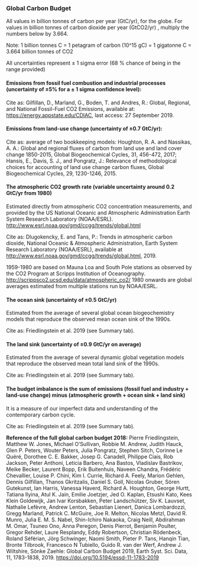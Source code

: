 ### Global Carbon Budget

All values in billion tonnes of carbon per year (GtC/yr), for the globe. For values in billion tonnes of carbon dioxide per year (GtCO2/yr) , multiply the numbers below by 3.664.

Note: 1 billion tonnes C = 1 petagram of carbon (10^15 gC) = 1 gigatonne C = 3.664 billion tonnes of CO2

All uncertainties represent ± 1 sigma error (68 % chance of being in the range provided)

#### Emissions from fossil fuel combustion and industrial processes (uncertainty of ±5% for a ± 1 sigma confidence level):

Cite as: Gilfillan, D., Marland, G., Boden, T. and Andres, R.: Global, Regional, and National Fossil-Fuel CO2 Emissions, available at: https://energy.appstate.edu/CDIAC, last access: 27 September 2019.

#### Emissions from land-use change (uncertainty of ±0.7 GtC/yr):

Cite as: average of two bookkeeping models: Houghton, R. A. and Nassikas, A. A.: Global and regional fluxes of carbon from land use and land cover change 1850-2015, Global Biogeochemical Cycles, 31, 456-472, 2017;  Hansis, E., Davis, S. J., and Pongratz, J.: Relevance of methodological choices for accounting of land use change carbon fluxes, Global Biogeochemical Cycles, 29, 1230-1246, 2015.

####  The atmospheric CO2 growth rate (variable uncertainty around 0.2 GtC/yr from 1980)

Estimated directly from atmospheric CO2 concentration measurements, and provided by the US National Oceanic and Atmospheric Administration Earth System Research Laboratory (NOAA/ESRL).  http://www.esrl.noaa.gov/gmd/ccgg/trends/global.html

Cite as: Dlugokencky, E. and Tans, P.: Trends in atmospheric carbon dioxide, National Oceanic & Atmospheric Administration, Earth System Research Laboratory (NOAA/ESRL), available at http://www.esrl.noaa.gov/gmd/ccgg/trends/global.html, 2019.

1959-1980 are based on Mauna Loa and South Pole stations as observed by the CO2 Program at Scripps Institution of Oceanography. http://scrippsco2.ucsd.edu/data/atmospheric_co2/
1980 onwards are global averages estimated from multiple stations run by NOAA/ESRL.

#### The ocean sink (uncertainty of ±0.5 GtC/yr)

Estimated from the average of several global ocean biogeochemistry models that reproduce the observed mean ocean sink of the 1990s.

Cite as: Friedlingstein et al. 2019 (see Summary tab).

#### The land sink (uncertainty of ±0.9 GtC/yr on average)
Estimated from the average of several dynamic global vegetation models that reproduce the observed mean total land sink of the 1990s.

Cite as: Friedlingstein et al. 2019 (see Summary tab).

#### The budget imbalance is the sum of emissions (fossil fuel and industry + land-use change) minus (atmospheric growth + ocean sink + land sink)

It is a measure of our imperfect data and understanding of the contemporary carbon cycle.

Cite as: Friedlingstein et al. 2019 (see Summary tab).


**Reference of the full global carbon budget 2018:** Pierre Friedlingstein, Matthew W. Jones, Michael O’Sullivan, Robbie M. Andrew, Judith Hauck, Glen P. Peters, Wouter Peters, Julia Pongratz, Stephen Sitch, Corinne Le Quéré, Dorothee C. E. Bakker, Josep G. Canadell, Philippe Ciais, Rob Jackson, Peter  Anthoni, Leticia Barbero, Ana Bastos, Vladislav Bastrikov, Meike Becker, Laurent Bopp, Erik Buitenhuis, Naveen Chandra, Frédéric Chevallier, Louise P. Chini, Kim I. Currie, Richard A. Feely, Marion Gehlen, Dennis Gilfillan, Thanos Gkritzalis, Daniel S. Goll, Nicolas Gruber, Sören Gutekunst, Ian Harris, Vanessa Haverd, Richard A. Houghton, George Hurtt, Tatiana Ilyina, Atul K. Jain, Emilie Joetzjer, Jed O. Kaplan, Etsushi Kato, Kees Klein Goldewijk, Jan Ivar Korsbakken, Peter Landschützer, Siv K. Lauvset, Nathalie Lefèvre, Andrew Lenton, Sebastian Lienert, Danica Lombardozzi, Gregg Marland, Patrick C. McGuire, Joe R. Melton, Nicolas Metzl, David R. Munro, Julia E. M. S. Nabel, Shin-Ichiro Nakaoka, Craig Neill, Abdirahman M. Omar, Tsuneo Ono, Anna Peregon, Denis Pierrot, Benjamin Poulter, Gregor Rehder, Laure Resplandy, Eddy Robertson, Christian Rödenbeck, Roland Séférian, Jörg Schwinger, Naomi Smith, Pieter P. Tans, Hanqin Tian, Bronte Tilbrook, Francesco N Tubiello, Guido R. van der Werf, Andrew J. Wiltshire, Sönke Zaehle: Global Carbon Budget 2019, Earth Syst. Sci. Data, 11, 1783-1838, 2019. https://doi.org/10.5194/essd-11-1783-2019

